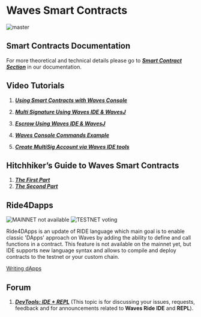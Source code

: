 # Waves Smart Contracts

![master](https://img.shields.io/badge/node->%3D0.12.0-4bc51d.svg)

## Smart Contracts Documentation

For more theoretical and technical details please go to [_**Smart Contract Section**_](https://docs.wavesplatform.com/en/smart-contracts/waves-smart-contracts-overview.html) in our documentation.

## Video Tutorials

1. [_**Using Smart Contracts with Waves Console**_](https://www.youtube.com/watch?v=sOZuE9Ebfko&t=557s)

2. [_**Multi Signature Using Waves IDE & WavesJ**_](https://www.youtube.com/watch?v=o2msjSo0y0o&t=32s)

3. [_**Escrow Using Waves IDE & WavesJ**_](https://www.youtube.com/watch?v=31dwYcgb65M&t=381s)

4. [_**Waves Console Commands Example**_](https://www.youtube.com/watch?v=gBgLjg6nrvA&amp=&feature=youtu.be)

5. [_**Create MultiSig Account via Waves IDE tools**_](https://www.youtube.com/watch?v=8DKRGnwsBjk)

## Hitchhiker’s Guide to Waves Smart Contracts

1. [_**The First Part**_](https://blog.wavesplatform.com/the-hitchhikers-guide-to-waves-smart-contracts-part-1-b80aa47a745a)
2. [_**The Second Part**_](https://blog.wavesplatform.com/the-hitchhikers-guide-to-waves-smart-contracts-part-2-44621fd5a007)

## Ride4Dapps

![MAINNET not available](https://img.shields.io/badge/mainnet-work%20in%20progress-0056FF.svg)
![TESTNET voting](https://img.shields.io/badge/testnet-voting-4bc51d.svg?color=yellow)

Ride4DApps is an update of RIDE language which main goal is to enable classic 'DApps' approach on Waves by adding the ability to define and call functions in a contract. This feature is not available on the mainnet yet, but IDE supports new language syntax and allows to compile and deploy contracts to the testnet or your custom chain.

[Writing dApps](https://docs.wavesplatform.com/en/smart-contracts/writing-dapps.html)


## Forum

1. [_**DevTools: IDE + REPL**_](https://forum.wavesplatform.com/t/devtools-ide-repl/1992) \(This topic is for discussing your issues, requests, feedback and for announcements related to **Waves Ride IDE** and **REPL**\).
